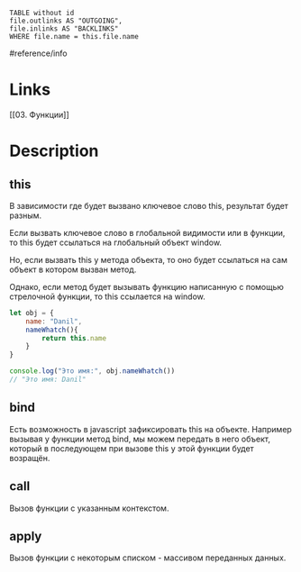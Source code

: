 ```dataview 
TABLE without id
file.outlinks AS "OUTGOING",
file.inlinks AS "BACKLINKS"
WHERE file.name = this.file.name
```
#reference/info
# Links

[[03. Функции]]

# Description

## this
В зависимости где будет вызвано ключевое слово this, результат будет разным.

Если вызвать ключевое слово в глобальной видимости или в функции, то this будет ссылаться на глобальный объект window.

Но, если вызвать this у метода объекта, то оно будет ссылаться на сам объект в котором вызван метод.

Однако, если метод будет вызывать функцию написанную с помощью стрелочной функции, то this ссылается на window.

```javascript
let obj = {
	name: "Danil",
	nameWhatch(){
		return this.name
	}
}

console.log("Это имя:", obj.nameWhatch())
// "Это имя: Danil"
```


## bind

Есть возможность в javascript зафиксировать this на объекте.
Например вызывая у функции метод bind, мы можем передать в него объект, который в последующем при вызове this у этой функции будет возращён.

## call

Вызов функции с указанным контекстом.

## apply

Вызов функции с некоторым списком - массивом переданных данных.

